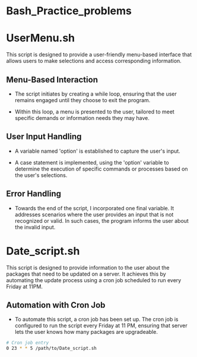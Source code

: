 # Bash_Practice_problems
# UserMenu.sh

This script is designed to provide a user-friendly menu-based interface that allows users to make selections and access corresponding information.

## Menu-Based Interaction

- The script initiates by creating a while loop, ensuring that the user remains engaged until they choose to exit the program.

- Within this loop, a menu is presented to the user, tailored to meet specific demands or information needs they may have.

## User Input Handling

- A variable named 'option' is established to capture the user's input. 

- A case statement is implemented, using the 'option' variable to determine the execution of specific commands or processes based on the user's selections.

## Error Handling

- Towards the end of the script, I incorporated one final variable. It addresses scenarios where the user provides an input that is not recognized or valid. In such cases, the program informs the user about the invalid input.


# Date_script.sh

This script is designed to provide information to the user about the packages that need to be updated on a server. It achieves this by automating the update process using a cron job scheduled to run every Friday at 11PM.

## Automation with Cron Job

- To automate this script, a cron job has been set up. The cron job is configured to run the script every Friday at 11 PM, ensuring that server lets the user knows how many packages are upgradeable.

```bash
# Cron job entry
0 23 * * 5 /path/to/Date_script.sh


